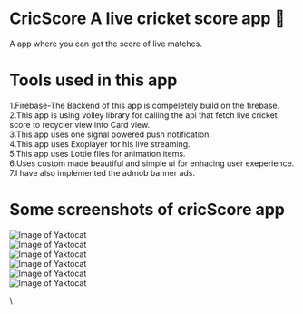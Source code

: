 # CricScore A live cricket score app :star_struck:
A app where you can get the score of live matches.
# Tools used in this app
1.Firebase-The Backend of this app is compeletely build on the firebase.<br/>
2.This app is using volley library for calling the api that fetch live cricket score to recycler view into Card view.<br/>
3.This app uses one signal powered push notification.<br/>
4.This app uses Exoplayer for hls live streaming.<br/>
5.This app uses Lottie files for animation items.<br/>
6.Uses custom made beautiful and simple ui for enhacing user exeperience.<br/>
7.I have also implemented the admob banner ads.<br/>
# Some screenshots of cricScore app
![Image of Yaktocat](https://raw.githubusercontent.com/harshitgangwar844/CricScore-A-live-cricket-score-app/main/WhatsApp%20Image%202021-04-28%20at%2017.19.00.jpeg)<br/>
![Image of Yaktocat](https://raw.githubusercontent.com/harshitgangwar844/CricScore-A-live-cricket-score-app/main/activity_home.jpeg)<br/>
![Image of Yaktocat](https://raw.githubusercontent.com/harshitgangwar844/CricScore-A-live-cricket-score-app/main/activity_live.jpeg)<br/>
![Image of Yaktocat](https://raw.githubusercontent.com/harshitgangwar844/CricScore-A-live-cricket-score-app/main/activty_analysis.jpeg)<br/>
![Image of Yaktocat](https://raw.githubusercontent.com/harshitgangwar844/CricScore-A-live-cricket-score-app/main/custom%20notification.jpeg)<br/>
![Image of Yaktocat](https://raw.githubusercontent.com/harshitgangwar844/CricScore-A-live-cricket-score-app/main/activity_exoplayer%20.jpeg)<br/>





\



